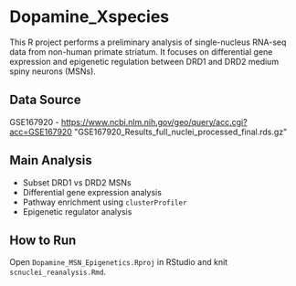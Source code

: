 # Dopamine_Xspecies

This R project performs a preliminary analysis of single-nucleus RNA-seq data from non-human primate striatum.
It focuses on differential gene expression and epigenetic regulation between DRD1 and DRD2 medium spiny neurons (MSNs).

## Data Source
GSE167920 - https://www.ncbi.nlm.nih.gov/geo/query/acc.cgi?acc=GSE167920
"GSE167920_Results_full_nuclei_processed_final.rds.gz"

## Main Analysis
- Subset DRD1 vs DRD2 MSNs
- Differential gene expression analysis
- Pathway enrichment using `clusterProfiler`
- Epigenetic regulator analysis

## How to Run
Open `Dopamine_MSN_Epigenetics.Rproj` in RStudio and knit `scnuclei_reanalysis.Rmd`.
